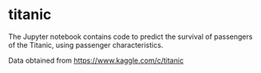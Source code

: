 # titanic
The Jupyter notebook contains code to predict the survival of passengers of the Titanic, using passenger characteristics.

Data obtained from https://www.kaggle.com/c/titanic
